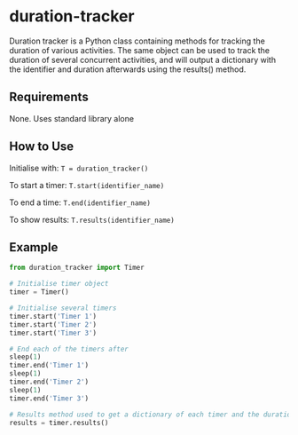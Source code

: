 # duration-tracker

Duration tracker is a Python class containing methods for tracking the duration of various activities. The same object can be used to track the duration of several concurrent activities, and will output a dictionary with the identifier and duration afterwards using the results() method.

## Requirements

None. Uses standard library alone

## How to Use

Initialise with: `T = duration_tracker()`

To start a timer: `T.start(identifier_name)`

To end a time: `T.end(identifier_name)`

To show results: `T.results(identifier_name)`

## Example

```python
from duration_tracker import Timer

# Initialise timer object
timer = Timer()

# Initialise several timers
timer.start('Timer 1')
timer.start('Timer 2')
timer.start('Timer 3')

# End each of the timers after
sleep(1)
timer.end('Timer 1')
sleep(1)
timer.end('Timer 2')
sleep(1)
timer.end('Timer 3')

# Results method used to get a dictionary of each timer and the duration in seconds
results = timer.results()
``````


